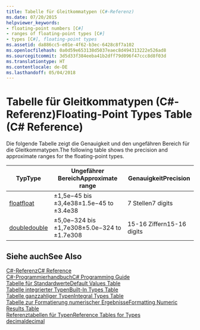 ```yaml
---
title: Tabelle für Gleitkommatypen (C#-Referenz)
ms.date: 07/20/2015
helpviewer_keywords:
- floating-point numbers [C#]
- ranges of floating-point types [C#]
- types [C#], floating-point types
ms.assetid: da886cc5-e01e-4f62-b3ec-6428c8f7a102
ms.openlocfilehash: 0a0d59e653138d5037eaec8d494313222e526ad8
ms.sourcegitcommit: 3d5d33f384eeba41b2dff79d096f47ccc8d8f03d
ms.translationtype: HT
ms.contentlocale: de-DE
ms.lasthandoff: 05/04/2018
---
```

# <a name="floating-point-types-table-c-reference"></a><span data-ttu-id="c4a74-102">Tabelle für Gleitkommatypen (C#-Referenz)</span><span class="sxs-lookup"><span data-stu-id="c4a74-102">Floating-Point Types Table (C# Reference)</span></span>
<span data-ttu-id="c4a74-103">Die folgende Tabelle zeigt die Genauigkeit und den ungefähren Bereich für die Gleitkommatypen.</span><span class="sxs-lookup"><span data-stu-id="c4a74-103">The following table shows the precision and approximate ranges for the floating-point types.</span></span>  
  
|<span data-ttu-id="c4a74-104">Typ</span><span class="sxs-lookup"><span data-stu-id="c4a74-104">Type</span></span>|<span data-ttu-id="c4a74-105">Ungefährer Bereich</span><span class="sxs-lookup"><span data-stu-id="c4a74-105">Approximate range</span></span>|<span data-ttu-id="c4a74-106">Genauigkeit</span><span class="sxs-lookup"><span data-stu-id="c4a74-106">Precision</span></span>|  
|----------|-----------------------|---------------|  
|[<span data-ttu-id="c4a74-107">float</span><span class="sxs-lookup"><span data-stu-id="c4a74-107">float</span></span>](float.md)|<span data-ttu-id="c4a74-108">±1,5e−45 bis ±3,4e38</span><span class="sxs-lookup"><span data-stu-id="c4a74-108">±1.5e−45 to ±3.4e38</span></span>|<span data-ttu-id="c4a74-109">7 Stellen</span><span class="sxs-lookup"><span data-stu-id="c4a74-109">7 digits</span></span>|  
|[<span data-ttu-id="c4a74-110">double</span><span class="sxs-lookup"><span data-stu-id="c4a74-110">double</span></span>](double.md)|<span data-ttu-id="c4a74-111">±5,0e−324 bis ±1,7e308</span><span class="sxs-lookup"><span data-stu-id="c4a74-111">±5.0e−324 to ±1.7e308</span></span>|<span data-ttu-id="c4a74-112">15-16 Ziffern</span><span class="sxs-lookup"><span data-stu-id="c4a74-112">15-16 digits</span></span>|  
  
## <a name="see-also"></a><span data-ttu-id="c4a74-113">Siehe auch</span><span class="sxs-lookup"><span data-stu-id="c4a74-113">See Also</span></span>  
 [<span data-ttu-id="c4a74-114">C#-Referenz</span><span class="sxs-lookup"><span data-stu-id="c4a74-114">C# Reference</span></span>](../../../csharp/language-reference/index.md)  
 [<span data-ttu-id="c4a74-115">C#-Programmierhandbuch</span><span class="sxs-lookup"><span data-stu-id="c4a74-115">C# Programming Guide</span></span>](../../../csharp/programming-guide/index.md)  
 [<span data-ttu-id="c4a74-116">Tabelle für Standardwerte</span><span class="sxs-lookup"><span data-stu-id="c4a74-116">Default Values Table</span></span>](default-values-table.md)  
 [<span data-ttu-id="c4a74-117">Tabelle integrierter Typen</span><span class="sxs-lookup"><span data-stu-id="c4a74-117">Built-In Types Table</span></span>](built-in-types-table.md)  
 [<span data-ttu-id="c4a74-118">Tabelle ganzzahliger Typen</span><span class="sxs-lookup"><span data-stu-id="c4a74-118">Integral Types Table</span></span>](integral-types-table.md)  
 [<span data-ttu-id="c4a74-119">Tabelle zur Formatierung numerischer Ergebnisse</span><span class="sxs-lookup"><span data-stu-id="c4a74-119">Formatting Numeric Results Table</span></span>](formatting-numeric-results-table.md)  
 [<span data-ttu-id="c4a74-120">Referenztabellen für Typen</span><span class="sxs-lookup"><span data-stu-id="c4a74-120">Reference Tables for Types</span></span>](reference-tables-for-types.md)  
 [<span data-ttu-id="c4a74-121">decimal</span><span class="sxs-lookup"><span data-stu-id="c4a74-121">decimal</span></span>](decimal.md)
